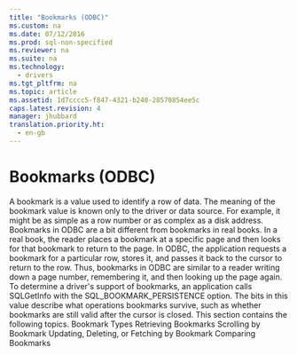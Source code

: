 ```yaml
---
title: "Bookmarks (ODBC)"
ms.custom: na
ms.date: 07/12/2016
ms.prod: sql-non-specified
ms.reviewer: na
ms.suite: na
ms.technology: 
  - drivers
ms.tgt_pltfrm: na
ms.topic: article
ms.assetid: 1d7cccc5-f847-4321-b240-28570854ee5c
caps.latest.revision: 4
manager: jhubbard
translation.priority.ht: 
  - en-gb
---
```

# Bookmarks (ODBC)
<?xml version="1.0" encoding="utf-8"?>
<developerConceptualDocument xmlns="http://ddue.schemas.microsoft.com/authoring/2003/5" xmlns:xlink="http://www.w3.org/1999/xlink" xmlns:xsi="http://www.w3.org/2001/XMLSchema-instance" xsi:schemaLocation="http://ddue.schemas.microsoft.com/authoring/2003/5 http://dduestorage.blob.core.windows.net/ddueschema/developer.xsd">
  <introduction>
    <para>A bookmark is a value used to identify a row of data. The meaning of the bookmark value is known only to the driver or data source. For example, it might be as simple as a row number or as complex as a disk address. Bookmarks in ODBC are a bit different from bookmarks in real books. In a real book, the reader places a bookmark at a specific page and then looks for that bookmark to return to the page. In ODBC, the application requests a bookmark for a particular row, stores it, and passes it back to the cursor to return to the row. Thus, bookmarks in ODBC are similar to a reader writing down a page number, remembering it, and then looking up the page again.</para>
    <para>To determine a driver's support of bookmarks, an application calls <legacyBold>SQLGetInfo</legacyBold> with the SQL_BOOKMARK_PERSISTENCE option. The bits in this value describe what operations bookmarks survive, such as whether bookmarks are still valid after the cursor is closed.</para>
    <para>This section contains the following topics.  </para>
    <list class="bullet">
      <listItem>
        <para>             <legacyLink xlink:href="cb2e7443-0260-4d1a-930f-0154db447979">Bookmark Types</legacyLink>           </para>
      </listItem>
      <listItem>
        <para>             <legacyLink xlink:href="a34c8f09-b786-4835-a44b-b7294c970aff">Retrieving Bookmarks</legacyLink>           </para>
      </listItem>
      <listItem>
        <para>             <legacyLink xlink:href="4862f098-41a4-4bd2-894e-f71bb97f9bc0">Scrolling by Bookmark</legacyLink>           </para>
      </listItem>
      <listItem>
        <para>             <legacyLink xlink:href="e2ee58d7-c28f-435f-b537-06207215dd2f">Updating, Deleting, or Fetching by Bookmark</legacyLink>           </para>
      </listItem>
      <listItem>
        <para>             <legacyLink xlink:href="ea347635-fbe3-41c1-b537-4048b7c0f7da">Comparing Bookmarks</legacyLink>           </para>
      </listItem>
    </list>
  </introduction>
  <relatedTopics />
</developerConceptualDocument>